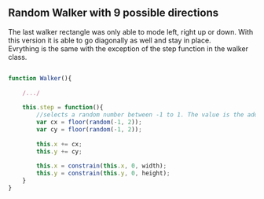 ## Random Walker with 9 possible directions

The last walker rectangle was only able to mode left, right up or down. With this version it is able to go diagonally as well and stay in place.
<br>
Evrything is the same with the exception of the step function in the walker class.

```javascript

function Walker(){
	
	/.../
	
	this.step = function(){
		//selects a random number between -1 to 1. The value is the added to the current x and y position of the recetangle.
		var cx = floor(random(-1, 2));
		var cy = floor(random(-1, 2));
		
		this.x += cx;
		this.y += cy;
		
		this.x = constrain(this.x, 0, width);
		this.y = constrain(this.y, 0, height);
	}
}

```